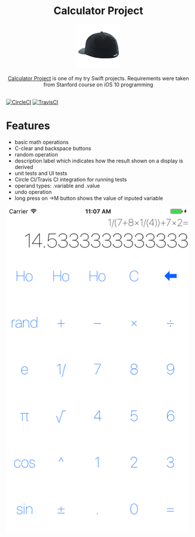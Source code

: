 <center> <h1>Calculator Project</h1> </center>

<p align="center">
	<a href="https://github.com/igavrysh/Calculator"><img src="icons/120x120.png" alt="CalculatorProject" /></a><br /><br />
	<a href="https://github.com/igavrysh/Calculator">Calculator Project</a> is one of my try Swift projects. Requirements were taken from Stanford course on iOS 10 programming<br /><br />
</p>

[![CircleCI](https://circleci.com/gh/igavrysh/Calculator/tree/feature%2Fhome-assignment-1.svg?style=shield)](https://circleci.com/gh/igavrysh/Calculator/tree/feature%2Fhome-assignment-1)
[![TravisCI](https://travis-ci.org/igavrysh/Calculator.svg?branch=feature/home-assignment-1)](https://travis-ci.org/igavrysh/Calculator)

# Features
* basic math operations
* C-clear and backspace buttons
* random operation
* description label which indicates how the result shown on a display is derived
* unit tests and UI tests
* Circle CI/Travis CI integration for running tests
* operand types: .variable and .value
* undo operation
* long press on ->M button shows the value of inputed variable

<img src="./img/screen1.png" width="500">
